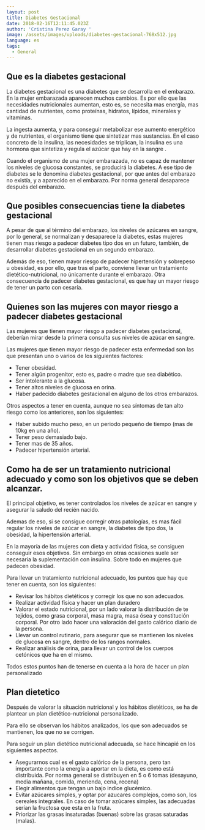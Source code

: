 ```yaml
---
layout: post
title: Diabetes Gestacional
date: 2018-02-16T12:11:45.023Z
author: 'Cristina Perez Garay '
image: /assets/images/uploads/diabetes-gestacional-768x512.jpg
language: es
tags:
  - General
---
```

## Que es la diabetes gestacional 

La diabetes gestacional es una diabetes que se desarrolla en el embarazo. En la mujer embarazada aparecen muchos cambios. Es por ello que las necesidades nutricionales aumentan, esto es, se necesita mas energía, mas cantidad de nutrientes, como proteínas, hidratos, lípidos, minerales y vitaminas.

La ingesta aumenta, y para conseguir metabolizar ese aumento energético y de nutrientes, el organismo tiene que sintetizar mas sustancias. En el caso concreto de la insulina, las necesidades se triplican, la insulina es una hormona que sintetiza y regula el azúcar que hay en la sangre .

Cuando el organismo de una mujer embarazada, no es capaz de mantener los niveles de glucosa constantes, se producirá la diabetes. A ese tipo de diabetes se le denomina diabetes gestacional, por que antes del embarazo no existía, y a aparecido en el embarazo. Por norma general desaparece después del embarazo.

## Que posibles consecuencias tiene la diabetes gestacional

A pesar de que al término del embarazo, los niveles de azúcares en sangre, por lo general, se normalizan y desaparece la diabetes, estas mujeres tienen mas riesgo a padecer diabetes tipo dos en un futuro, también, de desarrollar diabetes gestacional en un segundo embarazo.

Además de eso, tienen mayor riesgo de padecer hipertensión y sobrepeso u obesidad, es por ello, que tras el parto, conviene llevar un tratamiento dietético-nutricional, no únicamente durante el embarazo. Otra consecuencia de padecer diabetes gestacional, es que hay un mayor riesgo de tener un parto con cesaría.

## Quienes son las mujeres con mayor riesgo a padecer diabetes gestacional 

Las mujeres que tienen mayor riesgo a padecer diabetes gestacional, deberían mirar desde la primera consulta sus niveles de azúcar en sangre.

Las mujeres que tienen mayor riesgo de padecer esta enfermedad son las que presentan uno o varios de los siguientes factores:

* Tener obesidad.
* Tener algún progenitor, esto es, padre o madre que sea diabético.
* Ser intolerante a la glucosa.
* Tener altos niveles de glucosa en orina. 
* Haber padecido diabetes gestacional en alguno de los otros embarazos. 

Otros aspectos a tener en cuenta, aunque no sea síntomas de tan alto riesgo como los anteriores, son los siguientes:

* Haber subido mucho peso, en un periodo pequeño de tiempo (mas de 10kg en una año).
* Tener peso demasiado bajo.
* Tener mas de 35 años.
* Padecer hipertensión arterial.

## Como ha de ser un tratamiento nutricional adecuado y como son los objetivos que se deben alcanzar. 

El principal objetivo, es tener controlados los niveles de azúcar en sangre y asegurar la saludo del recién nacido.

Ademas de eso, si se consigue corregir otras patologías, es mas fácil regular los niveles de azúcar en sangre, la diabetes de tipo dos, la obesidad, la hipertensión arterial.

En la mayoría de las mujeres con dieta y actividad física, se consiguen conseguir esos objetivos. Sin embargo en otras ocasiones suele ser necesaria la suplementación con insulina. Sobre todo en mujeres que padecen obesidad.

Para llevar un tratamiento nutricional adecuado, los puntos que hay que tener en cuenta, son los siguientes:

* Revisar los hábitos dietéticos y corregir los que no son adecuados.
* Realizar actividad física y hacer un plan duradero
* Valorar el estado nutricional, por un lado valorar la distribución de te tejidos, como grasa corporal, masa magra, masa ósea y constitución corporal.  Por otro lado hacer una valoración del gasto calórico diario de la persona.
* Llevar un control rutinario, para asegurar que se mantienen los niveles de glucosa en sangre, dentro de los rangos normales.
* Realizar análisis de orina, para llevar un control de los cuerpos cetónicos que ha en el mismo.

Todos estos puntos han de tenerse en cuenta a la hora de hacer un plan personalizado

## Plan dietetico

Después de valorar la situación nutricional y los hábitos dietéticos, se ha de plantear un plan dietético-nutricional personalizado.

Para ello se observan los hábitos analizados, los que son adecuados se mantienen, los que no se corrigen.

Para seguir un plan dietético nutricional adecuada, se hace hincapié en los siguientes aspectos.

* Asegurarnos cual es el gasto calórico de la persona, pero tan importante como la energía a aportar en la dieta, es como está distribuida. Por norma general se distribuyen en 5 o 6 tomas (desayuno, media mañana, comida, merienda, cena, recena)
* Elegir alimentos que tengan un bajo indice glucémico.
* Evitar azúcares simples, y optar por azucares complejos, como son, los cereales integrales. En caso de tomar azúcares simples, las adecuadas serían la fructosa que esta en la fruta.
* Priorizar las grasas insaturadas (buenas) sobre las grasas saturadas (malas).
